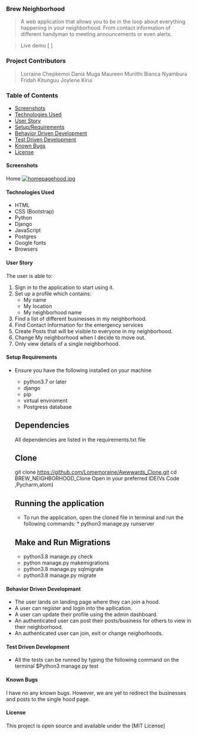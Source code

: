 ### Brew Neighborhood

> A web application that allows you to be in the loop about everything happening in your neighborhood. From contact information of different handyman to meeting announcements or even alerts.

> Live demo [ ]

### Project Contributors

> Lorraine Chepkemoi
> Danis Muga
> Maureen Muriithi
> Bianca Nyambura
> Fridah Kitunguu
> Joylene Kirui

### Table of Contents

- [Screenshots](#screenshots)
- [Technologies Used](#technologies-used)
- [User Story](#user-story)
- [Setup/Requirements](#setup/requirements)
- [Behavior Driven Development](#test-driven-development)
- [Test Driven Development](#test-driven-development)
- [Known Bugs](#known-bugs)
- [License](#license)


#### Screenshots
Home
[![homepagehood.jpg](https://i.postimg.cc/C1JHH1by/homepagehood.jpg)](https://postimg.cc/mzzHTTdV)

#### Technologies Used

- HTML
- CSS (Bootstrap)
- Python
- Django
- JavaScript
- Postgres
- Google fonts
- Browsers

#### User Story
The user is able to:
1. Sign in to the application to start using it.
2. Set up a profile which contains:
    - My name
    - My location
    - My neighborhood name
3. Find a list of different businesses in my neighborhood.
4. Find Contact Information for the emergency services
5. Create Posts that will be visible to everyone in my neighborhood.
6. Change My neighborhood when I decide to move out.
7. Only view details of a single neighborhood.

#### Setup Requirements 
- Ensure you have the following installed on your machine
    - python3.7 or later
    - django
    - pip
    - virtual enviroment
    - Postgress database

    ## Dependencies
    All dependencies are listed in the requirements.txt file

    ## Clone
    git clone https://github.com/Lomemoraine/Awwwards_Clone.git
    cd BREW_NEIGHBORHOOD_Clone
    Open in your preferred IDE(Vs Code ,Pycharm,atom)

    ## Running the application
    - To run the application, open the cloned file in terminal and run the following commands: * python3 manage.py runserver

    ## Make and Run Migrations

    * python3.8 manage.py check
    * python manage.py makemigrations 
    * python3.8 manage.py sqlmigrate 
    * python3.8 manage.py migrate

#### Behavior Driven Developmant
- The user lands on landing page where they can join a hood.
- A user can register and login into the apllication.
- A user can update their profile using the admin dashboard.
- An authenticated user can post their posts/business for others to view in their neighborhood.
- An authenticated user can join, exit or change neighorhoods.


#### Test Driven Development
- All the tests can be runned by typing the following command on the terminal $Python3 manage.py test

#### Known Bugs

I have no any known bugs.
However, we are yet to redirect the businesses and posts to the single hood page.

#### License

This project is open source and available under the [MIT License]




